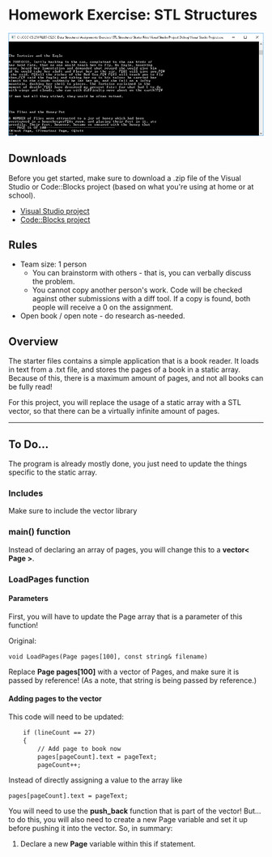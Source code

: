 # Homework Exercise: STL Structures

![preview screenshot](images/previewimage.png)

## Downloads

Before you get started, make sure to download a .zip file of the Visual Studio or Code::Blocks project (based on what you're using at home or at school).

* [Visual Studio project](https://github.com/Rachels-Courses/CS250-Data-Structures/blob/master/Assignments/Exercises/STL%20Structures/Starter%20Files/Visual%20Studio%20Project.zip?raw=true)
* [Code::Blocks project]()

## Rules

* Team size: 1 person
    * You can brainstorm with others - that is, you can verbally discuss the problem.
    * You cannot copy another person's work. Code will be checked against other submissions with a diff tool. If a copy is found, both people will receive a 0 on the assignment.
* Open book / open note - do research as-needed.

## Overview

The starter files contains a simple application that is a book reader. It loads in text from a .txt file, and stores the pages of a book in a static array. Because of this, there is a maximum amount of pages, and not all books can be fully read!

For this project, you will replace the usage of a static array with a STL vector, so that there can be a virtually infinite amount of pages.

---

## To Do...

The program is already mostly done, you just need to update the things specific to the static array.

### Includes

Make sure to include the vector library

### main() function

Instead of declaring an array of pages, you will change this to a **vector< Page >**.

### LoadPages function

#### Parameters

First, you will have to update the Page array that is a parameter of this function!

Original:

	void LoadPages(Page pages[100], const string& filename)

Replace **Page pages[100]** with a vector of Pages, and make sure it is passed by reference! (As a note, that string is being passed by reference.)

#### Adding pages to the vector

This code will need to be updated:

		if (lineCount == 27)
		{
			// Add page to book now
			pages[pageCount].text = pageText;
			pageCount++;

		

Instead of directly assigning a value to the array like

	pages[pageCount].text = pageText;

You will need to use the **push_back** function that is part of the vector! But... to do this, you will also need to create a new Page variable and set it up before pushing it into the vector. So, in summary:

1. Declare a new **Page** variable within this if statement.